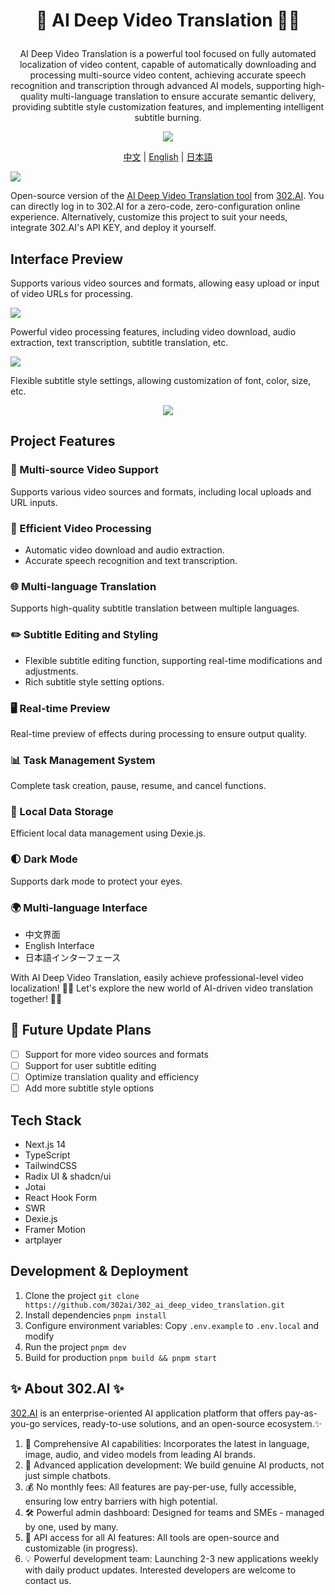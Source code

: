 # <p align="center">🎥 AI Deep Video Translation 🚀✨</p>

<p align="center">AI Deep Video Translation is a powerful tool focused on fully automated localization of video content, capable of automatically downloading and processing multi-source video content, achieving accurate speech recognition and transcription through advanced AI models, supporting high-quality multi-language translation to ensure accurate semantic delivery, providing subtitle style customization features, and implementing intelligent subtitle burning.</p>

<p align="center"><a href="https://302.ai/en/tools/dubbing/" target="blank"><img src="https://file.302.ai/gpt/imgs/github/20250102/72a57c4263944b73bf521830878ae39a.png" /></a></p >

<p align="center"><a href="README_zh.md">中文</a> | <a href="README.md">English</a> | <a href="README_ja.md">日本語</a></p>

![](docs/302_AI_Deep_Video_Translation_en.png)

Open-source version of the [AI Deep Video Translation tool](https://302.ai/en/tools/dubbing/) from [302.AI](https://302.ai/en/).
You can directly log in to 302.AI for a zero-code, zero-configuration online experience.
Alternatively, customize this project to suit your needs, integrate 302.AI's API KEY, and deploy it yourself.

## Interface Preview
Supports various video sources and formats, allowing easy upload or input of video URLs for processing.

![](docs/302_AI_Deep_Video_Translation_en_screenshot_01.png)

Powerful video processing features, including video download, audio extraction, text transcription, subtitle translation, etc.

![](docs/302_AI_Deep_Video_Translation_en_screenshot_02.png)

Flexible subtitle style settings, allowing customization of font, color, size, etc.

<p align="center"><img src="docs/302_AI_Deep_Video_Translation_en_screenshot_03.png" /></p>

## Project Features
### 🎯 Multi-source Video Support
  Supports various video sources and formats, including local uploads and URL inputs.
### 📝 Efficient Video Processing
- Automatic video download and audio extraction.
- Accurate speech recognition and text transcription.
### 🌐 Multi-language Translation
  Supports high-quality subtitle translation between multiple languages.
### ✏️ Subtitle Editing and Styling
- Flexible subtitle editing function, supporting real-time modifications and adjustments.
- Rich subtitle style setting options.
### 🖥️ Real-time Preview
  Real-time preview of effects during processing to ensure output quality.
### 📊 Task Management System
  Complete task creation, pause, resume, and cancel functions.
### 💾 Local Data Storage
  Efficient local data management using Dexie.js.
### 🌓 Dark Mode
  Supports dark mode to protect your eyes.
### 🌍 Multi-language Interface
  - 中文界面
  - English Interface
  - 日本語インターフェース

With AI Deep Video Translation, easily achieve professional-level video localization! 🎉🎥 Let's explore the new world of AI-driven video translation together! 🌟🚀

## 🚩 Future Update Plans
- [ ] Support for more video sources and formats
- [ ] Support for user subtitle editing
- [ ] Optimize translation quality and efficiency
- [ ] Add more subtitle style options

## Tech Stack
- Next.js 14
- TypeScript
- TailwindCSS
- Radix UI & shadcn/ui
- Jotai
- React Hook Form
- SWR
- Dexie.js
- Framer Motion
- artplayer

## Development & Deployment
1. Clone the project `git clone https://github.com/302ai/302_ai_deep_video_translation.git`
2. Install dependencies `pnpm install`
3. Configure environment variables: Copy `.env.example` to `.env.local` and modify
4. Run the project `pnpm dev`
5. Build for production `pnpm build && pnpm start`

## ✨ About 302.AI ✨
[302.AI](https://302.ai) is an enterprise-oriented AI application platform that offers pay-as-you-go services, ready-to-use solutions, and an open-source ecosystem.✨
1. 🧠 Comprehensive AI capabilities: Incorporates the latest in language, image, audio, and video models from leading AI brands.
2. 🚀 Advanced application development: We build genuine AI products, not just simple chatbots.
3. 💰 No monthly fees: All features are pay-per-use, fully accessible, ensuring low entry barriers with high potential.
4. 🛠 Powerful admin dashboard: Designed for teams and SMEs - managed by one, used by many.
5. 🔗 API access for all AI features: All tools are open-source and customizable (in progress).
6. 💡 Powerful development team: Launching 2-3 new applications weekly with daily product updates. Interested developers are welcome to contact us.
